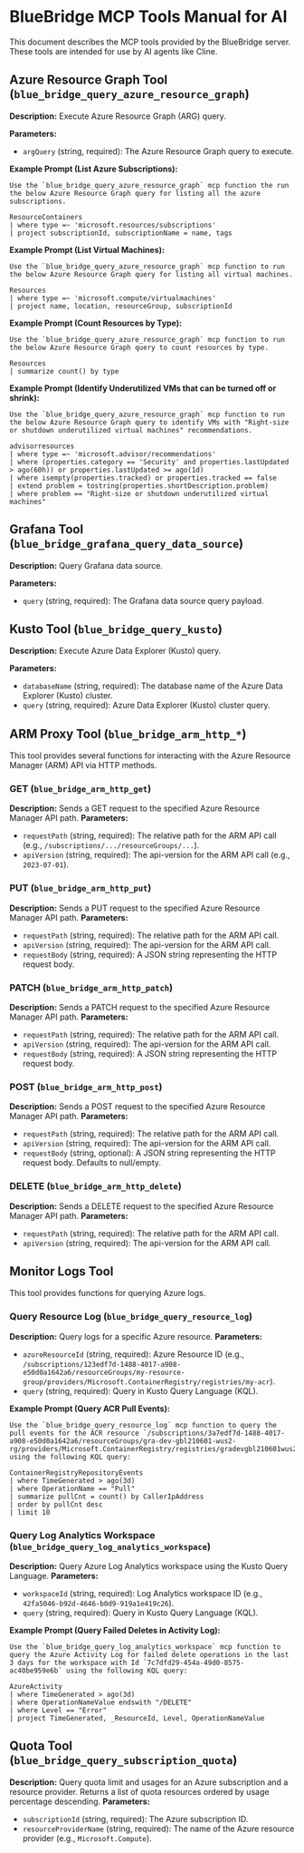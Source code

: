 # BlueBridge MCP Tools Manual for AI

This document describes the MCP tools provided by the BlueBridge server. These tools are intended for use by AI agents like Cline.

## Azure Resource Graph Tool (`blue_bridge_query_azure_resource_graph`)

**Description:** Execute Azure Resource Graph (ARG) query.

**Parameters:**
- `argQuery` (string, required): The Azure Resource Graph query to execute.

**Example Prompt (List Azure Subscriptions):**
```
Use the `blue_bridge_query_azure_resource_graph` mcp function the run the below Azure Resource Graph query for listing all the azure subscriptions.

ResourceContainers
| where type =~ 'microsoft.resources/subscriptions'
| project subscriptionId, subscriptionName = name, tags
```

**Example Prompt (List Virtual Machines):**
```
Use the `blue_bridge_query_azure_resource_graph` mcp function to run the below Azure Resource Graph query for listing all virtual machines.

Resources
| where type =~ 'microsoft.compute/virtualmachines'
| project name, location, resourceGroup, subscriptionId
```

**Example Prompt (Count Resources by Type):**
```
Use the `blue_bridge_query_azure_resource_graph` mcp function to run the below Azure Resource Graph query to count resources by type.

Resources
| summarize count() by type
```

**Example Prompt (Identify Underutilized VMs that can be turned off or shrink):**
```
Use the `blue_bridge_query_azure_resource_graph` mcp function to run the below Azure Resource Graph query to identify VMs with "Right-size or shutdown underutilized virtual machines" recommendations.

advisorresources
| where type =~ 'microsoft.advisor/recommendations'
| where (properties.category == 'Security' and properties.lastUpdated > ago(60h)) or properties.lastUpdated >= ago(1d)
| where isempty(properties.tracked) or properties.tracked == false
| extend problem = tostring(properties.shortDescription.problem)
| where problem == "Right-size or shutdown underutilized virtual machines"
```

## Grafana Tool (`blue_bridge_grafana_query_data_source`)

**Description:** Query Grafana data source.

**Parameters:**
- `query` (string, required): The Grafana data source query payload.

## Kusto Tool (`blue_bridge_query_kusto`)

**Description:** Execute Azure Data Explorer (Kusto) query.

**Parameters:**
- `databaseName` (string, required): The database name of the Azure Data Explorer (Kusto) cluster.
- `query` (string, required): Azure Data Explorer (Kusto) cluster query.

## ARM Proxy Tool (`blue_bridge_arm_http_*`)

This tool provides several functions for interacting with the Azure Resource Manager (ARM) API via HTTP methods.

### GET (`blue_bridge_arm_http_get`)

**Description:** Sends a GET request to the specified Azure Resource Manager API path.
**Parameters:**
- `requestPath` (string, required): The relative path for the ARM API call (e.g., `/subscriptions/.../resourceGroups/...`).
- `apiVersion` (string, required): The api-version for the ARM API call (e.g., `2023-07-01`).

### PUT (`blue_bridge_arm_http_put`)

**Description:** Sends a PUT request to the specified Azure Resource Manager API path.
**Parameters:**
- `requestPath` (string, required): The relative path for the ARM API call.
- `apiVersion` (string, required): The api-version for the ARM API call.
- `requestBody` (string, required): A JSON string representing the HTTP request body.

### PATCH (`blue_bridge_arm_http_patch`)

**Description:** Sends a PATCH request to the specified Azure Resource Manager API path.
**Parameters:**
- `requestPath` (string, required): The relative path for the ARM API call.
- `apiVersion` (string, required): The api-version for the ARM API call.
- `requestBody` (string, required): A JSON string representing the HTTP request body.

### POST (`blue_bridge_arm_http_post`)

**Description:** Sends a POST request to the specified Azure Resource Manager API path.
**Parameters:**
- `requestPath` (string, required): The relative path for the ARM API call.
- `apiVersion` (string, required): The api-version for the ARM API call.
- `requestBody` (string, optional): A JSON string representing the HTTP request body. Defaults to null/empty.

### DELETE (`blue_bridge_arm_http_delete`)

**Description:** Sends a DELETE request to the specified Azure Resource Manager API path.
**Parameters:**
- `requestPath` (string, required): The relative path for the ARM API call.
- `apiVersion` (string, required): The api-version for the ARM API call.

## Monitor Logs Tool

This tool provides functions for querying Azure logs.

### Query Resource Log (`blue_bridge_query_resource_log`)

**Description:** Query logs for a specific Azure resource.
**Parameters:**
- `azureResourceId` (string, required): Azure Resource ID (e.g., `/subscriptions/123edf7d-1488-4017-a908-e50d0a1642a6/resourceGroups/my-resource-group/providers/Microsoft.ContainerRegistry/registries/my-acr`).
- `query` (string, required): Query in Kusto Query Language (KQL).

**Example Prompt (Query ACR Pull Events):**
```
Use the `blue_bridge_query_resource_log` mcp function to query the pull events for the ACR resource `/subscriptions/3a7edf7d-1488-4017-a908-e50d0a1642a6/resourceGroups/gra-dev-gbl210601-wus2-rg/providers/Microsoft.ContainerRegistry/registries/gradevgbl210601wus2acr` using the following KQL query:

ContainerRegistryRepositoryEvents
| where TimeGenerated > ago(3d)
| where OperationName == "Pull"
| summarize pullCnt = count() by CallerIpAddress
| order by pullCnt desc
| limit 10
```

### Query Log Analytics Workspace (`blue_bridge_query_log_analytics_workspace`)

**Description:** Query Azure Log Analytics workspace using the Kusto Query Language.
**Parameters:**
- `workspaceId` (string, required): Log Analytics workspace ID (e.g., `42fa5046-b92d-4646-b0d9-919a1e419c26`).
- `query` (string, required): Query in Kusto Query Language (KQL).

**Example Prompt (Query Failed Deletes in Activity Log):**
```
Use the `blue_bridge_query_log_analytics_workspace` mcp function to query the Azure Activity Log for failed delete operations in the last 3 days for the workspace with Id `7c7dfd29-454a-49d0-8575-ac40be959e6b` using the following KQL query:

AzureActivity
| where TimeGenerated > ago(3d)
| where OperationNameValue endswith "/DELETE"
| where Level == "Error"
| project TimeGenerated, _ResourceId, Level, OperationNameValue
```

## Quota Tool (`blue_bridge_query_subscription_quota`)

**Description:** Query quota limit and usages for an Azure subscription and a resource provider. Returns a list of quota resources ordered by usage percentage descending.
**Parameters:**
- `subscriptionId` (string, required): The Azure subscription ID.
- `resourceProviderName` (string, required): The name of the Azure resource provider (e.g., `Microsoft.Compute`).
